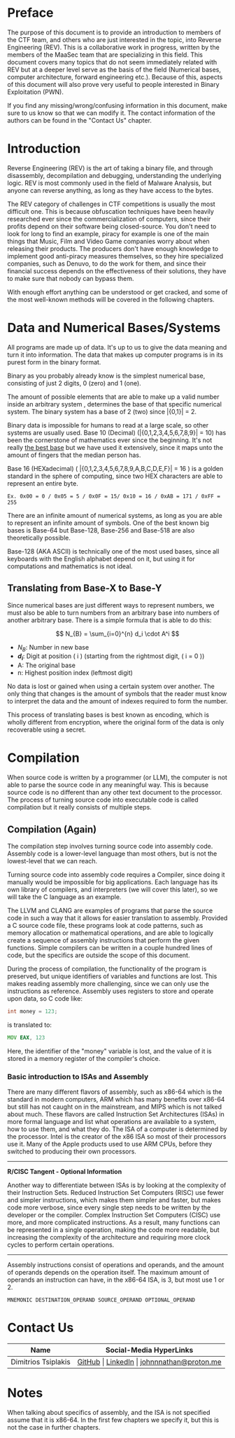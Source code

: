 
# Preface

The purpose of this document is to provide an introduction to members of the CTF team, and others who are just interested in the topic, into Reverse Engineering (REV). This is a collaborative work in progress, written by the members of the MaaSec team that are specializing in this field. This document covers many topics that do not seem immediately related with REV but at a deeper level serve as the basis of the field (Numerical bases, computer architecture, forward engineering etc.). Because of this, aspects of this document will also prove very useful to people interested in Binary Exploitation (PWN). 

If you find any missing/wrong/confusing information in this document, make sure to us know so that we can modify it. The contact information of the authors can be found in the "Contact Us" chapter.


# Introduction

Reverse Engineering (REV) is the art of taking a binary file, and through disassembly, decompilation and debugging, understanding the underlying logic. REV is most commonly used in the field of Malware Analysis, but anyone can reverse anything, as long as they have access to the bytes. 

The REV category of challenges in CTF competitions is usually the most difficult one. This is because obfuscation techniques have been heavily researched ever since the commercialization of computers, since their profits depend on their software being closed-source. You don't need to look for long to find an example, piracy for example is one of the main things that Music, Film and Video Game companies worry about when releasing their products. The producers don't have enough knowledge to implement good anti-piracy measures themselves, so they hire specialized companies, such as Denuvo, to do the work for them, and since their financial success depends on the effectiveness of their solutions, they have to make sure that nobody can bypass them. 

With enough effort anything can be understood or get cracked, and some of the most well-known methods will be covered in the following chapters. 

# Data and Numerical Bases/Systems

All programs are made up of data. It's up to us to give the data meaning and turn it into information. The data that makes up computer programs is in its purest form in the binary format. 

Binary as you probably already know is the simplest numerical base, consisting of just 2 digits, 0 (zero) and 1 (one). 

The amount of possible elements that are able to make up a valid number inside an arbitrary system , determines the base of that specific numerical system. The binary system has a base of 2 (two) since |{0,1}| = 2.

Binary data is impossible for humans to read at a large scale, so other systems are usually used. Base 10 (Decimal) (|{0,1,2,3,4,5,6,7,8,9}| = 10) has been the cornerstone of mathematics ever since the beginning. It's not really [the best base](https://youtu.be/rDDaEVcwIJM) but we have used it extensively, since it maps unto the amount of fingers that the median person has. 

Base 16 (HEXadecimal) ( |{0,1,2,3,4,5,6,7,8,9,A,B,C,D,E,F}| = 16 ) is a golden standard in the sphere of computing, since two HEX characters are able to represent an entire byte.

	Ex. 0x00 = 0 / 0x05 = 5 / 0x0F = 15/ 0x10 = 16 / 0xAB = 171 / 0xFF = 255


There are an infinite amount of numerical systems, as long as you are able to represent an infinite amount of symbols. One of the best known big bases is Base-64 but Base-128, Base-256 and Base-518 are also theoretically possible.

Base-128 (AKA ASCII) is technically one of the most used bases, since all keyboards with the English alphabet depend on it, but using it for computations and mathematics is not ideal. 
## Translating from Base-X to Base-Y

Since numerical bases are just different ways to represent numbers, we must also be able to turn numbers from an arbitrary base into numbers of another arbitrary base. There is a simple formula that is able to do this:

$$ N_{B} = \sum_{i=0}^{n} d_i \cdot A^i $$
- $N_{B}$: Number in new base  
- **$d_i$**: Digit at position \( i \) (starting from the rightmost digit, \( i = 0 \))  
- A: The original base  
- n: Highest position index (leftmost digit)


No data is lost or gained when using a certain system over another. The only thing that changes is the amount of symbols that the reader must know to interpret the data and the amount of indexes required to form the number.

This process of translating bases is best known as encoding, which is wholly different from encryption, where the original form of the data is only recoverable using a secret.


# Compilation

When source code is written by a programmer (or LLM), the computer is not able to parse the source code in any meaningful way. This is because source code is no different than any other text document to the processor. The process of turning source code into executable code is called compilation but it really consists of multiple steps. 

## Compilation (Again)

The compilation step involves turning source code into assembly code. Assembly code is a lower-level language than most others, but is not the lowest-level that we can reach. 

Turning source code into assembly code requires a Compiler, since doing it manually would be impossible for big applications. Each language has its own library of compilers, and interpreters (we will cover this later), so we will take the C language as an example. 

The LLVM and CLANG are examples of programs that parse the source code in such a way that it allows for easier translation to assembly. Provided a C source code file, these programs look at code patterns, such as memory allocation or mathematical operations, and are able to logically create a sequence of assembly instructions that perform the given functions. Simple compilers can be written in a couple hundred lines of code, but the specifics are outside the scope of this document.

During the process of compilation, the functionality of the program is preserved, but unique identifiers of variables and functions are lost. This makes reading assembly more challenging, since we can only use the instructions as reference. Assembly uses registers to store and operate upon data, so C code like:

```c
int money = 123;
```

is translated to:

```asm
MOV EAX, 123
```

Here, the identifier of the "money" variable is lost, and the value of it is stored in a memory register of the compiler's choice. 
### Basic introduction to ISAs and Assembly

There are many different flavors of assembly, such as x86-64 which is the standard in modern computers, ARM which has many benefits over x86-64 but still has not caught on in the mainstream, and MIPS which is not talked about much. These flavors are called Instruction Set Architectures (ISAs) in more formal language and list what operations are available to a system, how to use them, and what they do. The ISA of a computer is determined by the processor. Intel is the creator of the x86 ISA so most of their processors use it. Many of the Apple products used to use ARM CPUs, before they switched to producing their own processors.

---
**R/CISC Tangent - Optional Information**

Another way to differentiate between ISAs is by looking at the complexity of their Instruction Sets. Reduced Instruction Set Computers (RISC) use fewer and simpler instructions, which makes them simpler and faster, but makes code more verbose, since every single step needs to be written by the developer or the compiler. Complex Instruction Set Computers (CISC) use more, and more complicated instructions. As a result, many functions can be represented in a single operation, making the code more readable, but increasing the complexity of the architecture and requiring more clock cycles to perform certain operations. 

---

Assembly instructions consist of operations and operands, and the amount of operands depends on the operation itself. The maximum amount of operands an instruction can have, in the x86-64 ISA, is 3, but most use 1 or 2.


	MNEMONIC DESTINATION_OPERAND SOURCE_OPERAND OPTIONAL_OPERAND
















# Contact Us


| Name                | Social-Media HyperLinks                                                                                                                   |
| ------------------- | ----------------------------------------------------------------------------------------------------------------------------------------- |
| Dimitrios Tsiplakis | [GitHub](https://github.com/johnnnathan) \| [LinkedIn](https://www.linkedin.com/in/dimitris-tsiplakis-4b0b15359) \| johnnnathan@proton.me |


# Notes

When talking about specifics of assembly, and the ISA is not specified assume that it is x86-64. In the first few chapters we specify it, but this is not the case in further chapters.